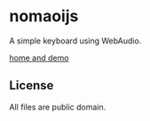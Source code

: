 nomaoijs
========

A simple keyboard using WebAudio.

[home and demo](http://tkojitu.github.io/nomaoijs/)

License
-------

All files are public domain.
